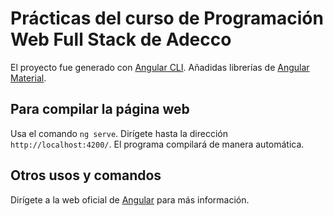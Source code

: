 # Prácticas del curso de Programación Web Full Stack de Adecco

El proyecto fue generado con [Angular CLI](https://github.com/angular/angular-cli). Añadidas librerías de [Angular Material](https://material.angular.io/).

## Para compilar la página web

Usa el comando `ng serve`. Dirígete hasta la dirección `http://localhost:4200/`. El programa compilará de manera automática.

## Otros usos y comandos

Dirígete a la web oficial de [Angular](https://angular.io/) para más información. 